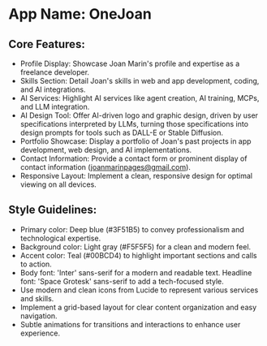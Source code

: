 # **App Name**: OneJoan

## Core Features:

- Profile Display: Showcase Joan Marin's profile and expertise as a freelance developer.
- Skills Section: Detail Joan's skills in web and app development, coding, and AI integrations.
- AI Services: Highlight AI services like agent creation, AI training, MCPs, and LLM integration.
- AI Design Tool: Offer AI-driven logo and graphic design, driven by user specifications interpreted by LLMs, turning those specifications into design prompts for tools such as DALL-E or Stable Diffusion.
- Portfolio Showcase: Display a portfolio of Joan's past projects in app development, web design, and AI implementations.
- Contact Information: Provide a contact form or prominent display of contact information (joanmarinpages@gmail.com).
- Responsive Layout: Implement a clean, responsive design for optimal viewing on all devices.

## Style Guidelines:

- Primary color: Deep blue (#3F51B5) to convey professionalism and technological expertise.
- Background color: Light gray (#F5F5F5) for a clean and modern feel.
- Accent color: Teal (#00BCD4) to highlight important sections and calls to action.
- Body font: 'Inter' sans-serif for a modern and readable text. Headline font: 'Space Grotesk' sans-serif to add a tech-focused style. 
- Use modern and clean icons from Lucide to represent various services and skills.
- Implement a grid-based layout for clear content organization and easy navigation.
- Subtle animations for transitions and interactions to enhance user experience.